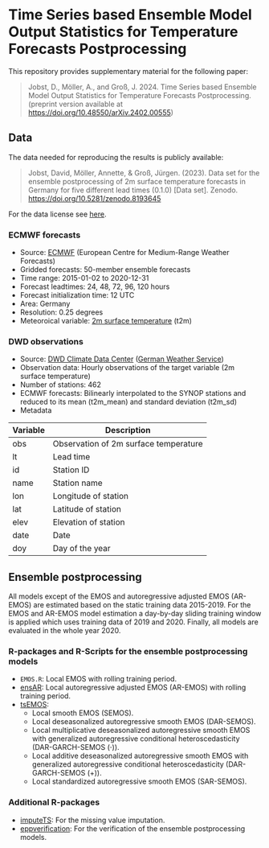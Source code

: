 
# Time Series based Ensemble Model Output Statistics for Temperature Forecasts Postprocessing

This repository provides supplementary material for the following paper:

> Jobst, D., Möller, A., and Groß, J. 2024. Time Series based Ensemble
> Model Output Statistics for Temperature Forecasts Postprocessing.
> (preprint version available at
> <https://doi.org/10.48550/arXiv.2402.00555>)

## Data

The data needed for reproducing the results is publicly available:

> Jobst, David, Möller, Annette, & Groß, Jürgen. (2023). Data set for
> the ensemble postprocessing of 2m surface temperature forecasts in
> Germany for five different lead times (0.1.0) \[Data set\]. Zenodo.
> <https://doi.org/10.5281/zenodo.8193645>

For the data license see
[here](https://github.com/jobstdavid/paper_tsEMOS/DATA_LICENSE).

### ECMWF forecasts

- Source: [ECMWF](https://www.ecmwf.int) (European Centre for
  Medium-Range Weather Forecasts)
- Gridded forecasts: 50-member ensemble forecasts
- Time range: 2015-01-02 to 2020-12-31
- Forecast leadtimes: 24, 48, 72, 96, 120 hours
- Forecast initialization time: 12 UTC
- Area: Germany
- Resolution: 0.25 degrees
- Meteoroical variable: [2m surface
  temperature](https://codes.ecmwf.int/grib/param-db/?id=167) (t2m)

### DWD observations

- Source: [DWD Climate Data
  Center](https://opendata.dwd.de/climate_environment/CDC/observations_germany/climate/hourly/air_temperature/historical/BESCHREIBUNG_obsgermany_climate_hourly_tu_historical_de.pdf)
  ([German Weather Service](https://www.dwd.de))
- Observation data: Hourly observations of the target variable (2m
  surface temperature)
- Number of stations: 462
- ECMWF forecasts: Bilinearly interpolated to the SYNOP stations and
  reduced to its mean (t2m_mean) and standard deviation (t2m_sd)
- Metadata

| Variable | Description                           |
|----------|---------------------------------------|
| obs      | Observation of 2m surface temperature |
| lt       | Lead time                             |
| id       | Station ID                            |
| name     | Station name                          |
| lon      | Longitude of station                  |
| lat      | Latitude of station                   |
| elev     | Elevation of station                  |
| date     | Date                                  |
| doy      | Day of the year                       |

## Ensemble postprocessing

All models except of the EMOS and autoregressive adjusted EMOS (AR-EMOS)
are estimated based on the static training data 2015-2019. For the EMOS
and AR-EMOS model estimation a day-by-day sliding training window is
applied which uses training data of 2019 and 2020. Finally, all models
are evaluated in the whole year 2020.

### R-packages and R-Scripts for the ensemble postprocessing models

- `EMOS.R`: Local EMOS with rolling training period.
- [ensAR](https://github.com/JuGross/ensAR): Local autoregressive
  adjusted EMOS (AR-EMOS) with rolling training period.
- [tsEMOS](https://github.com/jobstdavid/tsEMOS):
  - Local smooth EMOS (SEMOS).
  - Local deseasonalized autoregressive smooth EMOS (DAR-SEMOS).
  - Local multiplicative deseasonalized autoregressive smooth EMOS with
    generalized autoregressive conditional heteroscedasticity
    (DAR-GARCH-SEMOS ($\cdot$)).
  - Local additive deseasonalized autoregressive smooth EMOS with
    generalized autoregressive conditional heteroscedasticity
    (DAR-GARCH-SEMOS (+)).
  - Local standardized autoregressive smooth EMOS (SAR-SEMOS).

### Additional R-packages

- [imputeTS](https://cran.r-project.org/web/packages/imputeTS/index.html):
  For the missing value imputation.
- [eppverification](https://github.com/jobstdavid/eppverification): For
  the verification of the ensemble postprocessing models.
